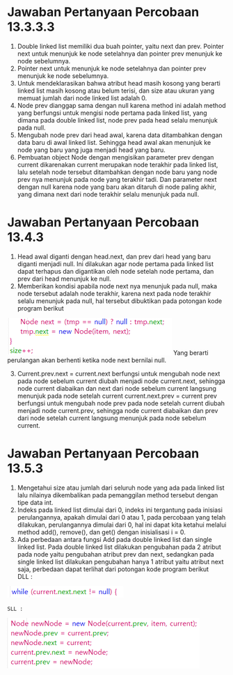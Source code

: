 # Jawaban Pertanyaan Percobaan 13.3.3.3
1. Double linked list memiliki dua buah pointer, yaitu next dan prev. Pointer next untuk menunjuk ke node setelahnya dan pointer prev menunjuk ke node sebelumnya.
2. Pointer next untuk menunjuk ke node setelahnya dan pointer prev menunjuk ke node sebelumnya.
3. Untuk mendeklarasikan bahwa atribut head masih kosong yang berarti linked list masih kosong atau belum terisi, dan size atau ukuran yang memuat jumlah dari node linked list adalah 0.
4. Node prev dianggap sama dengan null karena method ini adalah method yang berfungsi untuk mengisi node pertama pada linked list, yang dimana pada double linked list, node prev pada head selalu menunjuk pada null.
5. Mengubah node prev dari head awal, karena data ditambahkan dengan data baru di awal linked list. Sehingga head awal akan menunjuk ke node yang baru yang juga menjadi head yang baru.
6. Pembuatan object Node dengan mengisikan parameter prev dengan current dikarenakan current merupakan node terakhir pada linked list, lalu setelah node tersebut ditambahkan dengan node baru yang node prev nya menunjuk pada node yang terakhir tadi. Dan parameter next dengan null karena node yang baru akan ditaruh di node paling akhir, yang dimana next dari node terakhir selalu menunjuk pada null.

# Jawaban Pertanyaan Percobaan 13.4.3
1. Head awal diganti dengan head.next, dan prev dari head yang baru diganti menjadi null. Ini dilakukan agar node pertama pada linked list dapat terhapus dan digantikan oleh node setelah node pertama, dan prev dari head menunjuk ke null.
2. Memberikan kondisi apabila node next nya menunjuk pada null, maka node tersebut adalah node terakhir, karena next pada node terakhir selalu menunjuk pada null, hal tersebut dibuktikan pada potongan kode program berikut  
<img src = linklist.png>  
Yang berarti perulangan akan berhenti ketika node next bernilai null.

3. Current.prev.next = current.next
berfungsi untuk mengubah node next pada node sebelum current diubah menjadi node current.next, sehingga node current diabaikan dan next dari node sebelum current langsung menunjuk pada node setelah current
current.next.prev = current prev
berfungsi untuk mengubah node prev pada node setelah current diubah menjadi node current.prev, sehingga node current diabaikan dan prev dari node setelah current langsung menunjuk pada node sebelum current.

# Jawaban Pertanyaan Percobaan 13.5.3
1. Mengetahui size atau jumlah dari seluruh node yang ada pada linked list lalu nilainya dikembalikan pada pemanggilan method tersebut dengan tipe data int.
2. Indeks pada linked list dimulai dari 0, indeks ini tergantung pada inisiasi perulangannya, apakah dimulai dari 0 atau 1, pada percobaan yang telah dilakukan, perulangannya dimulai dari 0, hal ini dapat kita ketahui melalui method add(), remove(), dan get() dengan inisialisasi i = 0.
3. Ada perbedaan antara fungsi Add pada double linked list dan single linked list. Pada double linked list dilakukan pengubahan pada 2 atribut pada node yaitu pengubahan atribut prev dan next, sedangkan pada single linked list dilakukan pengubahan hanya 1 atribut yaitu atribut next saja, perbedaan dapat terlihat dari potongan kode program berikut  
DLL :  
<img src = dlinklist.png>

    SLL :  
<img src = slinklist.png>